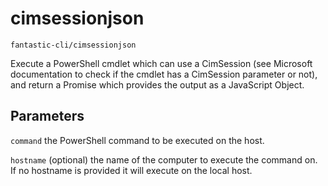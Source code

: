 # cimsessionjson

`fantastic-cli/cimsessionjson`

Execute a PowerShell cmdlet which can use a CimSession (see Microsoft documentation to check if the cmdlet has a CimSession parameter or not), and return a Promise which provides the output as a JavaScript Object.

## Parameters

`command` the PowerShell command to be executed on the host.

`hostname` (optional) the name of the computer to execute the command on. If no hostname is provided it will execute on the local host.